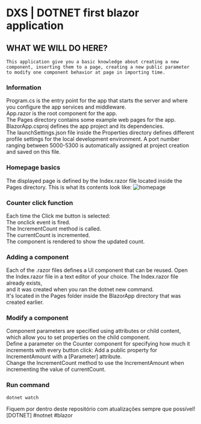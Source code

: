 # DXS | DOTNET first blazor application
 
 ## WHAT WE WILL DO HERE?
    This application give you a basic knowledge about creating a new component, inserting them to a page, creating a new public parameter to modify one component behavior at page in importing time.
    
 ### Information
Program.cs is the entry point for the app that starts the server and where you configure the app services and middleware.  
    App.razor is the root component for the app.  
    The Pages directory contains some example web pages for the app.  
    BlazorApp.csproj defines the app project and its dependencies.  
    The launchSettings.json file inside the Properties directory defines different profile settings for the local development     environment. A port number ranging between 5000-5300 is automatically assigned at project creation and saved on this file.    

### Homepage basics
The displayed page is defined by the Index.razor file located inside the Pages directory. This is what its contents look like:
![homepage](https://dotnet.microsoft.com/static/images/screenshot-blazor-tutorial-run.png?v=ML-XF4Mca53pi6FrhnsZvQeYyL-C6Yc-3BDlKLPvGDY)

### Counter click function
Each time the Click me button is selected:  
    The onclick event is fired.  
    The IncrementCount method is called.  
    The currentCount is incremented.  
    The component is rendered to show the updated count.  

### Adding a component
Each of the .razor files defines a UI component that can be reused.
    Open the Index.razor file in a text editor of your choice. The Index.razor file already exists,  
    and it was created when you ran the dotnet new command.  
    It's located in the Pages folder inside the BlazorApp directory that was created earlier.  

### Modify a component
Component parameters are specified using attributes or child content, which allow you to set properties on the child component.  
Define a parameter on the Counter component for specifying how much it increments with every button click:
    Add a public property for IncrementAmount with a [Parameter] attribute.  
    Change the IncrementCount method to use the IncrementAmount when incrementing the value of currentCount.  

### Run command
    dotnet watch

Fiquem por dentro deste repositório com atualizações sempre que possível!  
[DOTNET] #notnet #blazor
